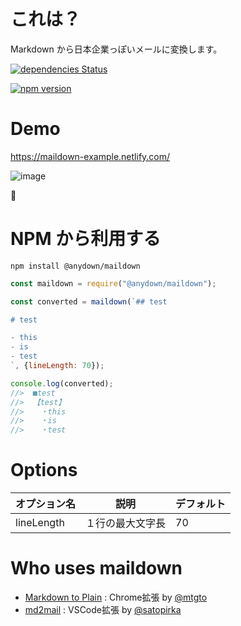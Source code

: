 # これは？

Markdown から日本企業っぽいメールに変換します。

[![dependencies Status](https://david-dm.org/anydown/maildown/status.svg)](https://david-dm.org/anydown/maildown)

[![npm version](https://badge.fury.io/js/%40anydown%2Fmaildown.svg)](https://badge.fury.io/js/%40anydown%2Fmaildown)

# Demo

https://maildown-example.netlify.com/

![image](https://user-images.githubusercontent.com/3132889/43113124-040fa760-8f34-11e8-9471-c2b0edd984e2.png)

🤔


# NPM から利用する

`npm install @anydown/maildown`

```js
const maildown = require("@anydown/maildown");

const converted = maildown(`## test

# test

- this
- is
- test
`, {lineLength: 70});

console.log(converted);
//>  ■test
//>  【test】
//>  　・this
//>  　・is
//>  　・test
```

# Options

| オプション名 | 説明             | デフォルト |
| ------------ | ---------------- | ---------- |
| lineLength   | １行の最大文字長 | 70         |

# Who uses maildown

 - [Markdown to Plain](https://chrome.google.com/webstore/detail/markdown-to-plain/kcfemfieficedfhplhkmlpeddpkgiaok) : Chrome拡張 by [@mtgto](https://github.com/mtgto)
 - [md2mail](https://marketplace.visualstudio.com/items?itemName=satopirka.md2mail) : VSCode拡張 by [@satopirka](https://github.com/satopirka)
